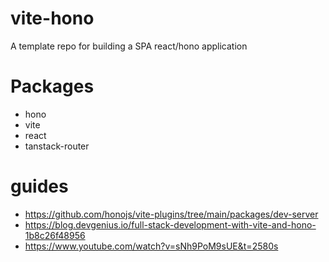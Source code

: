 # vite-hono

A template repo for building a SPA react/hono application

# Packages

- hono
- vite
- react
- tanstack-router

# guides

- https://github.com/honojs/vite-plugins/tree/main/packages/dev-server
- https://blog.devgenius.io/full-stack-development-with-vite-and-hono-1b8c26f48956
- https://www.youtube.com/watch?v=sNh9PoM9sUE&t=2580s
